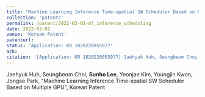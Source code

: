 ```yaml
---
title: "Machine Learning Inference Time-spatial SW Scheduler Based on Multiple GPU"
collection: 'patents'
permalink: /patent/2022-03-01-ml_inference_scheduling
date: 2022-03-01
venue: 'Korean Patent'
patenturl:
status: 'Application: KR 1020220055977'
ack:
citation: '[Application: KR 1020220055977] Jaehyuk Huh, Seungbeom Choi, Sunho Lee, Yeonjae Kim, Youngjin Kwon, Jongse Park, &quot;Machine Learning Inference Time-spatial SW Scheduler Based on Multiple GPU&quot;, Korean Patent'
---
```

Jaehyuk Huh, Seungbeom Choi, **Sunho Lee**, Yeonjae Kim, Youngjin Kwon, Jongse Park, &quot;Machine Learning Inference Time-spatial SW Scheduler Based on Multiple GPU&quot;, Korean Patent
